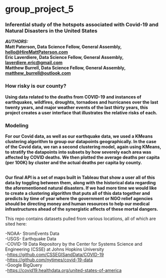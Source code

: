 # group_project_5
### Inferential study of the hotspots associated with Covid-19 and Natural Disasters in the United States
***AUTHORS:***<br>
**Matt Paterson, Data Science Fellow, General Assembly, hello@HireMattPaterson.com**<br>
**Eric Laverdiere, Data Science Fellow, General Assembly, laverdiere.eric@gmail.com**<br>
**Matthew Burrell, Data Science Fellow, General Assembly, matthew_burrell@outlook.com**<br>

### How risky is our county?
**Using data related to the deaths from COVID-19 and instances of earthquakes, wildfires, droughts, tornadoes and hurricanes over the last twenty years, and major weather events of the last thirty years, this project creates a user interface that illustrates the relative risks of each.**

### Modeling
**For our Covid data, as well as our earthquake data, we used a KMeans clustering algorithm to group our datapoints geographically. In the case of the Covid data, we ran a second clustering model, again using KMeans, to stratify the datapoints into subsets by how severely each area was affected by COVID deaths.  We then plotted the average deaths per capita (per 100K) by cluster and the actual deaths per capita by county.**<br><br>

**Our final API is a set of maps built in Tableau that show a user all of this data by toggling between them, along with the historical data regarding the aforementioned natural disasters.  If we had more time we would like to create a clustering algorithm that puts all of this data together and predicts by time of year where the government or NGO relief agencies should be directing money and human resources to help our medical infrastructures ahead of the synergistic affects of these mortal dangers.**


This repo contains datasets pulled from various locations, all of which are sited here:

-NOAA- StromEvents Data <br>
-USGS- Earthquake Data<br>
-COVID-19 Data Repository by the Center for Systems Science and Engineering (CSSE) at Johns Hopkins University<br>
-https://github.com/CSSEGISandData/COVID-19<br>
-https://github.com/nytimes/covid-19-data<br>
-Google BigQuery<br>
-https://covid19.healthdata.org/united-states-of-america<br>

